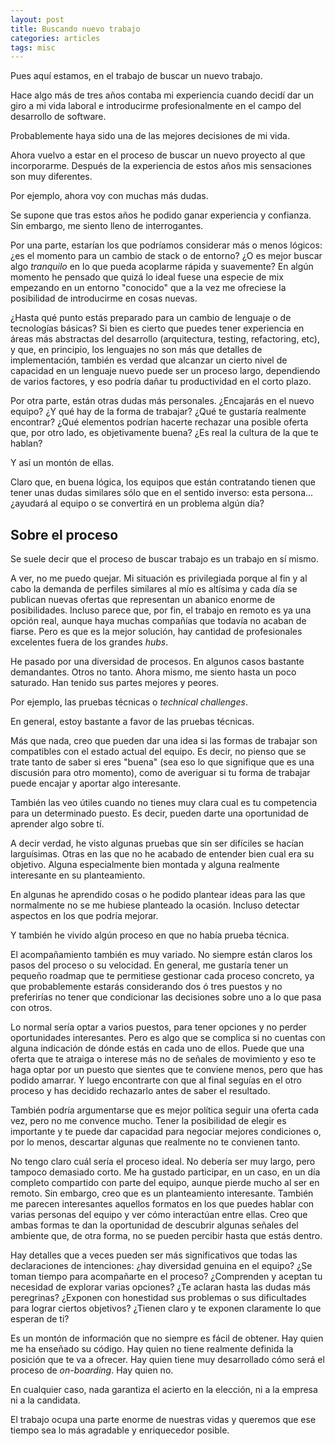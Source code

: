 ```yaml
---
layout: post
title: Buscando nuevo trabajo
categories: articles
tags: misc
---
```


Pues aquí estamos, en el trabajo de buscar un nuevo trabajo.

Hace algo más de tres años contaba mi experiencia cuando decidí dar un giro a mi vida laboral e introducirme profesionalmente en el campo del desarrollo de software.

Probablemente haya sido una de las mejores decisiones de mi vida.

Ahora vuelvo a estar en el proceso de buscar un nuevo proyecto al que incorporarme. Después de la experiencia de estos años mis sensaciones son muy diferentes.

Por ejemplo, ahora voy con muchas más dudas.

Se supone que tras estos años he podido ganar experiencia y confianza. Sin embargo, me siento lleno de interrogantes.

Por una parte, estarían los que podríamos considerar más o menos lógicos: ¿es el momento para un cambio de stack o de entorno? ¿O es mejor buscar algo *tranquilo* en lo que pueda acoplarme rápida y suavemente? En algún momento he pensado que quizá lo ideal fuese una especie de mix empezando en un entorno "conocido" que a la vez me ofreciese la posibilidad de introducirme en cosas nuevas. 

¿Hasta qué punto estás preparado para un cambio de lenguaje o de tecnologías básicas? Si bien es cierto que puedes tener experiencia en áreas más abstractas del desarrollo (arquitectura, testing, refactoring, etc), y que, en principio, los lenguajes no son más que detalles de implementación, también es verdad que alcanzar un cierto nivel de capacidad en un lenguaje nuevo puede ser un proceso largo, dependiendo de varios factores, y eso podría dañar tu productividad en el corto plazo.

Por otra parte, están otras dudas más personales. ¿Encajarás en el nuevo equipo? ¿Y qué hay de la forma de trabajar? ¿Qué te gustaría realmente encontrar? ¿Qué elementos podrían hacerte rechazar una posible oferta que, por otro lado, es objetivamente buena? ¿Es real la cultura de la que te hablan?

Y así un montón de ellas.

Claro que, en buena lógica, los equipos que están contratando tienen que tener unas dudas similares sólo que en el sentido inverso: esta persona... ¿ayudará al equipo o se convertirá en un problema algún día?

## Sobre el proceso

Se suele decir que el proceso de buscar trabajo es un trabajo en sí mismo.

A ver, no me puedo quejar. Mi situación es privilegiada porque al fin y al cabo la demanda de perfiles similares al mío es altísima y cada día se publican nuevas ofertas que representan un abanico enorme de posibilidades. Incluso parece que, por fin, el trabajo en remoto es ya una opción real, aunque haya muchas compañías que todavía no acaban de fiarse. Pero es que es la mejor solución, hay cantidad de profesionales excelentes fuera de los grandes *hubs*.

He pasado por una diversidad de procesos. En algunos casos bastante demandantes. Otros no tanto. Ahora mismo, me siento hasta un poco saturado. Han tenido sus partes mejores y peores.

Por ejemplo, las pruebas técnicas o *technical challenges*.

En general, estoy bastante a favor de las pruebas técnicas. 

Más que nada, creo que pueden dar una idea si las formas de trabajar son compatibles con el estado actual del equipo. Es decir, no pienso que se trate tanto de saber si eres "buena" (sea eso lo que signifique que es una discusión para otro momento), como de averiguar si tu forma de trabajar puede encajar y aportar  algo interesante.

También las veo útiles cuando no tienes muy clara cual es tu competencia para un determinado puesto. Es decir, pueden darte una oportunidad de aprender algo sobre tí.

A decir verdad, he visto algunas pruebas que sin ser difíciles se hacían larguísimas. Otras en las que no he acabado de entender bien cual era su objetivo. Alguna especialmente bien montada y alguna realmente interesante en su planteamiento.

En algunas he aprendido cosas o he podido plantear ideas para las que normalmente no se me hubiese planteado la ocasión. Incluso detectar aspectos en los que podría mejorar.

Y también he vivido algún proceso en que no había prueba técnica.

El acompañamiento también es muy variado. No siempre están claros los pasos del proceso o su velocidad. En general, me gustaría tener un pequeño roadmap que te permitiese gestionar cada proceso concreto, ya que probablemente estarás considerando dos ó tres puestos y no preferirías no tener que condicionar las decisiones sobre uno a lo que pasa con otros. 

Lo normal sería optar a varios puestos, para tener opciones y no perder oportunidades interesantes. Pero es algo que se complica si no cuentas con alguna indicación de dónde estás en cada uno de ellos. Puede que una oferta que te atraiga o interese más no de señales de movimiento y eso te haga optar por un puesto que sientes que te conviene menos, pero que has podido amarrar. Y luego encontrarte con que al final seguías en el otro proceso y has decidido rechazarlo antes de saber el resultado.

También podría argumentarse que es mejor política seguir una oferta cada vez, pero no me convence mucho. Tener la posibilidad de elegir es importante y te puede dar capacidad para negociar mejores condiciones o, por lo menos, descartar algunas que realmente no te convienen tanto.

No tengo claro cuál sería el proceso ideal. No debería ser muy largo, pero tampoco demasiado corto. Me ha gustado participar, en un caso, en un día completo compartido con parte del equipo, aunque pierde mucho al ser en remoto. Sin embargo, creo que es un planteamiento interesante. También me parecen interesantes aquellos formatos en los que puedes hablar con varias personas del equipo y ver cómo interactúan entre ellas. Creo que ambas formas te dan la oportunidad de descubrir algunas señales del ambiente que, de otra forma, no se pueden percibir hasta que estás dentro.

Hay detalles que a veces pueden ser más significativos que todas las declaraciones de intenciones: ¿hay diversidad genuina en el equipo? ¿Se toman tiempo para acompañarte en el proceso? ¿Comprenden y aceptan tu necesidad de explorar varias opciones? ¿Te aclaran hasta las dudas más peregrinas? ¿Exponen con honestidad sus problemas o sus dificultades para lograr ciertos objetivos? ¿Tienen claro y te exponen claramente lo que esperan de ti?

Es un montón de información que no siempre es fácil de obtener. Hay quien me ha enseñado su código. Hay quien no tiene realmente definida la posición que te va a ofrecer. Hay quien tiene muy desarrollado cómo será el proceso de *on-boarding*. Hay quien no.

En cualquier caso, nada garantiza el acierto en la elección, ni a la empresa ni a la candidata.   

El trabajo ocupa una parte enorme de nuestras vidas y queremos que ese tiempo sea lo más agradable y enriquecedor posible.
